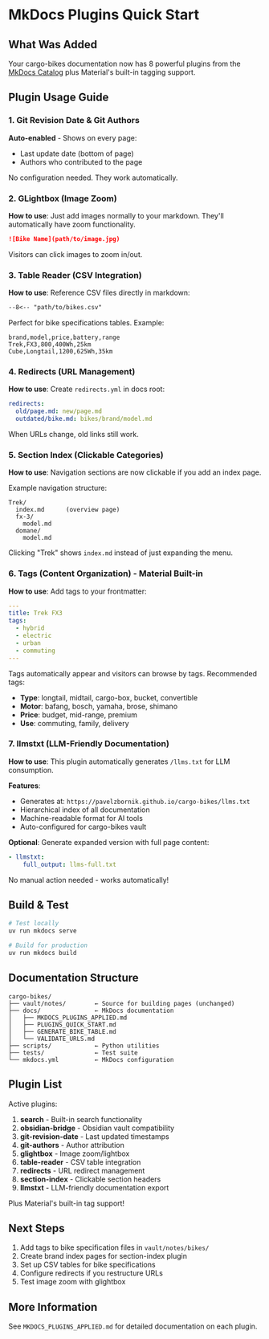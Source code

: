 # MkDocs Plugins Quick Start

## What Was Added

Your cargo-bikes documentation now has 8 powerful plugins from the [MkDocs Catalog](https://github.com/mkdocs/catalog) plus Material's built-in tagging support.

## Plugin Usage Guide

### 1. Git Revision Date & Git Authors

**Auto-enabled** - Shows on every page:

- Last update date (bottom of page)
- Authors who contributed to the page

No configuration needed. They work automatically.

### 2. GLightbox (Image Zoom)

**How to use**: Just add images normally to your markdown. They'll automatically have zoom functionality.

```markdown
![Bike Name](path/to/image.jpg)
```

Visitors can click images to zoom in/out.

### 3. Table Reader (CSV Integration)

**How to use**: Reference CSV files directly in markdown:

```markdown
--8<-- "path/to/bikes.csv"
```

Perfect for bike specifications tables. Example:

```csv
brand,model,price,battery,range
Trek,FX3,800,400Wh,25km
Cube,Longtail,1200,625Wh,35km
```

### 4. Redirects (URL Management)

**How to use**: Create `redirects.yml` in docs root:

```yaml
redirects:
  old/page.md: new/page.md
  outdated/bike.md: bikes/brand/model.md
```

When URLs change, old links still work.

### 5. Section Index (Clickable Categories)

**How to use**: Navigation sections are now clickable if you add an index page.

Example navigation structure:

```text
Trek/
  index.md      (overview page)
  fx-3/
    model.md
  domane/
    model.md
```

Clicking "Trek" shows `index.md` instead of just expanding the menu.

### 6. Tags (Content Organization) - Material Built-in

**How to use**: Add tags to your frontmatter:

```yaml
---
title: Trek FX3
tags:
  - hybrid
  - electric
  - urban
  - commuting
---
```

Tags automatically appear and visitors can browse by tags. Recommended tags:

- **Type**: longtail, midtail, cargo-box, bucket, convertible
- **Motor**: bafang, bosch, yamaha, brose, shimano
- **Price**: budget, mid-range, premium
- **Use**: commuting, family, delivery

### 7. llmstxt (LLM-Friendly Documentation)

**How to use**: This plugin automatically generates `/llms.txt` for LLM consumption.

**Features**:

- Generates at: `https://pavelzbornik.github.io/cargo-bikes/llms.txt`
- Hierarchical index of all documentation
- Machine-readable format for AI tools
- Auto-configured for cargo-bikes vault

**Optional**: Generate expanded version with full page content:

```yaml
- llmstxt:
    full_output: llms-full.txt
```

No manual action needed - works automatically!

## Build & Test

```bash
# Test locally
uv run mkdocs serve

# Build for production
uv run mkdocs build
```

## Documentation Structure

```text
cargo-bikes/
├── vault/notes/        ← Source for building pages (unchanged)
├── docs/               ← MkDocs documentation
│   ├── MKDOCS_PLUGINS_APPLIED.md
│   ├── PLUGINS_QUICK_START.md
│   ├── GENERATE_BIKE_TABLE.md
│   └── VALIDATE_URLS.md
├── scripts/            ← Python utilities
├── tests/              ← Test suite
└── mkdocs.yml          ← MkDocs configuration
```

## Plugin List

Active plugins:

1. **search** - Built-in search functionality
2. **obsidian-bridge** - Obsidian vault compatibility
3. **git-revision-date** - Last updated timestamps
4. **git-authors** - Author attribution
5. **glightbox** - Image zoom/lightbox
6. **table-reader** - CSV table integration
7. **redirects** - URL redirect management
8. **section-index** - Clickable section headers
9. **llmstxt** - LLM-friendly documentation export

Plus Material's built-in tag support!

## Next Steps

1. Add tags to bike specification files in `vault/notes/bikes/`
2. Create brand index pages for section-index plugin
3. Set up CSV tables for bike specifications
4. Configure redirects if you restructure URLs
5. Test image zoom with glightbox

## More Information

See `MKDOCS_PLUGINS_APPLIED.md` for detailed documentation on each plugin.
